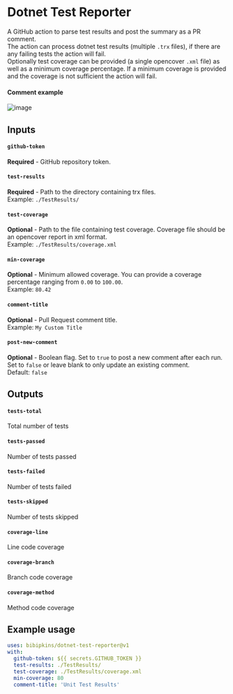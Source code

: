 # Dotnet Test Reporter
A GitHub action to parse test results and post the summary as a PR comment.
<br/>The action can process dotnet test results (multiple `.trx` files), if there are any failing tests the action will fail.
<br/>Optionally test coverage can be provided (a single opencover `.xml` file) as well as a minimum coverage percentage.
If a minimum coverage is provided and the coverage is not sufficient the action will fail.
#### Comment example
![image](https://user-images.githubusercontent.com/16402446/174501239-c4029cad-c6fc-4158-91ad-892cb4170c69.png)

## Inputs

#### `github-token`
**Required** - GitHub repository token.

#### `test-results`
**Required** - Path to the directory containing trx files.
<br/>Example: `./TestResults/`

#### `test-coverage`
**Optional** - Path to the file containing test coverage. Coverage file should be an opencover report in xml format.
<br/>Example: `./TestResults/coverage.xml`

#### `min-coverage`
**Optional** - Minimum allowed coverage. You can provide a coverage percentage ranging from `0.00` to `100.00`.
<br/>Example: `80.42`

#### `comment-title`
**Optional** - Pull Request comment title.
<br/>Example: `My Custom Title`

#### `post-new-comment`
**Optional** - Boolean flag. 
Set to `true` to post a new comment after each run. 
Set to `false` or leave blank to only update an existing comment.
<br/>Default: `false`

## Outputs

#### `tests-total`
Total number of tests

#### `tests-passed`
Number of tests passed

#### `tests-failed`
Number of tests failed

#### `tests-skipped`
Number of tests skipped

#### `coverage-line`
Line code coverage

#### `coverage-branch`
Branch code coverage

#### `coverage-method`
Method code coverage

## Example usage

```yaml
uses: bibipkins/dotnet-test-reporter@v1
with:
  github-token: ${{ secrets.GITHUB_TOKEN }}
  test-results: ./TestResults/
  test-coverage: ./TestResults/coverage.xml
  min-coverage: 80
  comment-title: 'Unit Test Results'
```
